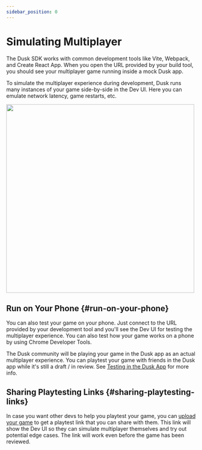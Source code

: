```yaml
---
sidebar_position: 0
---
```


# Simulating Multiplayer

The Dusk SDK works with common development tools like Vite, Webpack, and Create React App. When you open the URL provided by your build tool, you should see your multiplayer game running inside a mock Dusk app.

To simulate the multiplayer experience during development, Dusk runs many instances of your game side-by-side in the Dev UI. Here you can emulate network latency, game restarts, etc.

<img width="500" src="https://user-images.githubusercontent.com/378279/207116826-1a0cb459-444b-4e84-a3b0-21631797cbc3.png"/>

## Run on Your Phone {#run-on-your-phone}

You can also test your game on your phone. Just connect to the URL provided by your development tool and you'll see the Dev UI for testing the multiplayer experience. You can also test how your game works on a phone by using Chrome Developer Tools.

The Dusk community will be playing your game in the Dusk app as an actual multiplayer experience. You can playtest your game with friends in the Dusk app while it's still a draft / in review. See [Testing in the Dusk App](./testing-in-app.md) for more info.

## Sharing Playtesting Links {#sharing-playtesting-links}

In case you want other devs to help you playtest your game, you can [upload your game](/docs/publishing/publishing-your-game) to get a playtest link that you can share with them. This link will show the Dev UI so they can simulate multiplayer themselves and try out potential edge cases. The link will work even before the game has been reviewed.
